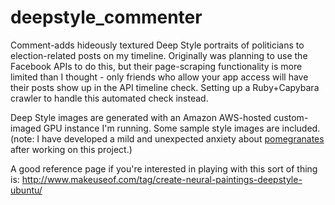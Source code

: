 # deepstyle_commenter
Comment-adds hideously textured Deep Style portraits of politicians to election-related posts on my timeline. Originally was planning to use the Facebook APIs to do this, but their page-scraping functionality is more limited than I thought - only friends who allow your app access will have their posts show up in the API timeline check. Setting up a Ruby+Capybara crawler to handle this automated check instead.

Deep Style images are generated with an Amazon AWS-hosted custom-imaged GPU instance I'm running. Some sample style images are included. (note: I have developed a mild and unexpected anxiety about [pomegranates](http://imgur.com/vWYOmZr.jpg) after working on this project.)

A good reference page if you're interested in playing with this sort of thing is:  http://www.makeuseof.com/tag/create-neural-paintings-deepstyle-ubuntu/

